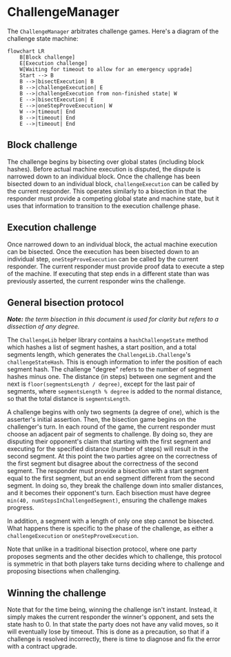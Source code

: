 # ChallengeManager

The `ChallengeManager` arbitrates challenge games. Here's a diagram of the challenge state machine:

```mermaid
flowchart LR
    B[Block challenge]
    E[Execution challenge]
    W[Waiting for timeout to allow for an emergency upgrade]
    Start --> B
    B -->|bisectExecution| B
    B -->|challengeExecution| E
    B -->|challengeExecution from non-finished state| W
    E -->|bisectExecution| E
    E -->|oneStepProveExecution| W
    W -->|timeout| End
    B -->|timeout| End
    E -->|timeout| End
```

## Block challenge

The challenge begins by bisecting over global states (including block hashes).
Before actual machine execution is disputed, the dispute is narrowed down to an individual block.
Once the challenge has been bisected down to an individual block,
`challengeExecution` can be called by the current responder.
This operates similarly to a bisection in that the responder must provide a competing global state and machine state,
but it uses that information to transition to the execution challenge phase.

## Execution challenge

Once narrowed down to an individual block, the actual machine execution can be bisected.
Once the execution has been bisected down to an individual step,
`oneStepProveExecution` can be called by the current responder.
The current responder must provide proof data to execute a step of the machine.
If executing that step ends in a different state than was previously asserted,
the current responder wins the challenge.

## General bisection protocol

_**Note:** the term bisection in this document is used for clarity but refers to a dissection of any degree._

The `ChallengeLib` helper library contains a `hashChallengeState` method which hashes a list of segment hashes,
a start position, and a total segments length, which generates the `ChallengeLib.Challenge`'s `challengeStateHash`.
This is enough information to infer the position of each segment hash.
The challenge "degree" refers to the number of segment hashes minus one.
The distance (in steps) between one segment and the next is `floor(segmentsLength / degree)`, except for the
last pair of segments, where `segmentsLength % degree` is added to the normal distance, so that
the total distance is `segmentsLength`.

A challenge begins with only two segments (a degree of one), which is the asserter's initial assertion.
Then, the bisection game begins on the challenger's turn.
In each round of the game, the current responder must choose an adjacent pair of segments to challenge.
By doing so, they are disputing their opponent's claim that starting with the first segment and executing
for the specified distance (number of steps) will result in the second segment. At this point the two parties
agree on the correctness of the first segment but disagree about the correctness of the second segment.
The responder must provide a bisection with a start segment equal to the first segment, but an end segment
different from the second segment.
In doing so, they break the challenge down into smaller distances, and it becomes their opponent's turn.
Each bisection must have degree `min(40, numStepsInChallengedSegment)`, ensuring the challenge makes progress.

In addition, a segment with a length of only one step cannot be bisected.
What happens there is specific to the phase of the challenge, as either a `challengeExecution` or `oneStepProveExecution`.

Note that unlike in a traditional bisection protocol, where one party proposes segments and the other decides which to challenge,
this protocol is symmetric in that both players take turns deciding where to challenge and proposing bisections
when challenging.

## Winning the challenge

Note that for the time being, winning the challenge isn't instant.
Instead, it simply makes the current responder the winner's opponent,
and sets the state hash to 0. In that state the party does not have any
valid moves, so it will eventually lose by timeout.
This is done as a precaution, so that if a challenge is resolved incorrectly,
there is time to diagnose and fix the error with a contract upgrade.
